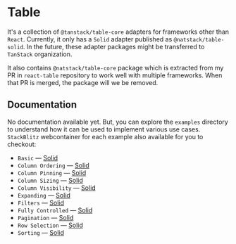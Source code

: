 # Table

It's a collection of `@tanstack/table-core` adapters for frameworks other than `React`. Currently, it only has a `Solid` adapter published as `@natstack/table-solid`. In the future, these adapter packages might be transferred to `TanStack` organization.

It also contains `@natstack/table-core` package which is extracted from my PR in `react-table` repository to work well with multiple frameworks. When that PR is merged, the package will we be removed.

## Documentation

No documentation available yet. But, you can explore the `examples` directory to understand how it can be used to implement various use cases. `StackBlitz` webcontainer for each example also available for you to checkout:

-   `Basic` — [Solid](https://stackblitz.com/github/izznatsir/table/tree/main/examples/solid/basic)
-   `Column Ordering` — [Solid](https://stackblitz.com/github/izznatsir/table/tree/main/examples/solid/column-ordering)
-   `Column Pinning` — [Solid](https://stackblitz.com/github/izznatsir/table/tree/main/examples/solid/column-pinning)
-   `Column Sizing` — [Solid](https://stackblitz.com/github/izznatsir/table/tree/main/examples/solid/column-sizing)
-   `Column Visibility` — [Solid](https://stackblitz.com/github/izznatsir/table/tree/main/examples/solid/column-visibility)
-   `Expanding` — [Solid](https://stackblitz.com/github/izznatsir/table/tree/main/examples/solid/expanding)
-   `Filters` — [Solid](https://stackblitz.com/github/izznatsir/table/tree/main/examples/solid/filters)
-   `Fully Controlled` — [Solid](https://stackblitz.com/github/izznatsir/table/tree/main/examples/solid/fully-controlled)
-   `Pagination` — [Solid](https://stackblitz.com/github/izznatsir/table/tree/main/examples/solid/pagination)
-   `Row Selection` — [Solid](https://stackblitz.com/github/izznatsir/table/tree/main/examples/solid/row-selection)
-   `Sorting` — [Solid](https://stackblitz.com/github/izznatsir/table/tree/main/examples/solid/sorting)
